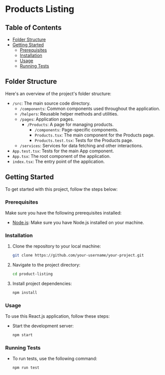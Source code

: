 # Products Listing

## Table of Contents

- [Folder Structure](#folder-structure)
- [Getting Started](#getting-started)
  - [Prerequisites](#prerequisites)
  - [Installation](#installation)
  - [Usage](#usage)
  - [Running Tests](#running-tests)


## Folder Structure

Here's an overview of the project's folder structure:

- `/src`: The main source code directory.
  - `/components`: Common components used throughout the application.
  - `/helpers`: Reusable helper methods and utilities.
  - `/pages`: Application pages.
    - `/Products`: A page for managing products.
      - `/components`: Page-specific components.
      - `Products.tsx`: The main component for the Products page.
      - `Products.test.tsx`: Tests for the Products page.
  - `/services`: Services for data fetching and other interactions.
- `App.test.tsx`: Tests for the main App component.
- `App.tsx`: The root component of the application.
- `index.tsx`: The entry point of the application.

## Getting Started

To get started with this project, follow the steps below:

### Prerequisites

Make sure you have the following prerequisites installed:

- [Node.js](https://nodejs.org/): Make sure you have Node.js installed on your machine.

### Installation

1. Clone the repository to your local machine:

   ```bash
   git clone https://github.com/your-username/your-project.git
   ```

2. Navigate to the project directory:

    ```bash
    cd product-listing
    ```

3. Install project dependencies:

    ```bash
    npm install
    ```

### Usage

To use this React.js application, follow these steps:

- Start the development server:

    ```bash
    npm start
    ```

### Running Tests

- To run tests, use the following command:

    ```bash
    npm run test
    ```
